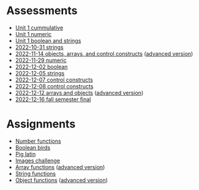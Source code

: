 # Assessments

- [Unit 1 cummulative](https://github.com/bhs-intro-to-programming/answers/blob/main/assessments/unit-01/code.js)
- [Unit 1 numeric](https://github.com/bhs-intro-to-programming/answers/blob/main/assessments/unit-01-numeric/code.js)
- [Unit 1 boolean and strings](https://github.com/bhs-intro-to-programming/answers/blob/main/assessments/unit-01-booleans-and-strings/code.js)
- [2022-10-31 strings](https://github.com/bhs-intro-to-programming/answers/blob/main/assessments/2022-10-31-strings/code.js)
- [2022-11-14 objects, arrays, and control constructs](https://github.com/bhs-intro-to-programming/answers/blob/main/assessments/2022-11-14-objects-arrays-and-control-constructs/code.js) ([advanced version](https://github.com/bhs-intro-to-programming/answers/blob/main/assessments/2022-11-14-objects-arrays-and-control-constructs/code-advanced.js))
- [2022-11-29 numeric](https://github.com/bhs-intro-to-programming/answers/blob/main/assessments/2022-11-29-numeric/code.js)
- [2022-12-02 boolean](https://github.com/bhs-intro-to-programming/answers/blob/main/assessments/2022-12-02-booleans/code.js)
- [2022-12-05 strings](https://github.com/bhs-intro-to-programming/answers/blob/main/assessments/2022-12-05-strings/code.js)
- [2022-12-07 control constructs](https://github.com/bhs-intro-to-programming/answers/blob/main/assessments/2022-12-07-control-constructs/code.js)
- [2022-12-08 control constructs](https://github.com/bhs-intro-to-programming/answers/blob/main/assessments/2022-12-08-control-constructs/code.js)
- [2022-12-12 arrays and objects](https://github.com/bhs-intro-to-programming/answers/blob/main/assessments/2022-12-12-arrays-and-objects/code.js) ([advanced version](https://github.com/bhs-intro-to-programming/answers/blob/main/assessments/2022-12-12-arrays-and-objects/code-advanced.js))
- [2022-12-16 fall semester final](https://github.com/bhs-intro-to-programming/answers/blob/main/assessments/2022-12-16-fall-semester-final/all-code.js)

# Assignments

- [Number functions](https://github.com/bhs-intro-to-programming/answers/blob/main/assignments/number-functions/code.js)
- [Boolean birds](https://github.com/bhs-intro-to-programming/answers/blob/main/assignments/boolean-birds/code.js)
- [Pig latin](https://github.com/bhs-intro-to-programming/answers/blob/main/assignments/pig-latin/code.js)
- [Images challenge](https://github.com/bhs-intro-to-programming/answers/blob/main/assignments/images-challenge/code.js)
- [Array functions](https://github.com/bhs-intro-to-programming/answers/blob/main/assignments/array-functions/code.js) ([advanced version](https://github.com/bhs-intro-to-programming/answers/blob/main/assignments/array-functions/code-advanced.js))
- [String functions](https://github.com/bhs-intro-to-programming/answers/blob/main/assignments/string-functions/code.js)
- [Object functions](https://github.com/bhs-intro-to-programming/answers/blob/main/assignments/object-functions/code.js) ([advanced version](https://github.com/bhs-intro-to-programming/answers/blob/main/assignments/object-functions/code-advanced.js))
